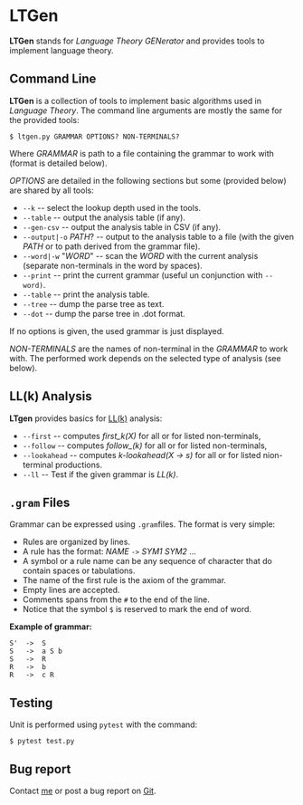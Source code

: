 # LTGen

**LTGen** stands for *Language Theory GENerator* and provides tools
to implement language theory.

## Command Line

**LTGen** is a collection of tools to implement basic algorithms used in *Language Theory*. The command line arguments are mostly the same for the provided tools:

	$ ltgen.py GRAMMAR OPTIONS? NON-TERMINALS?

Where *GRAMMAR* is path to a file containing the grammar to work with
(format is detailed below).

*OPTIONS* are detailed in the following sections but some (provided below)
are shared by all tools:
  * `--k` -- select the lookup depth used in the tools.
  * `--table` -- output the analysis table (if any).
  * `--gen-csv` -- output the analysis table in CSV (if any).
  * `--output|-o` *PATH*? -- output to the analysis table to a file (with the given *PATH* or to path derived from the grammar file).
  * `--word|-w` "*WORD*" -- scan the *WORD* with the current analysis (separate non-terminals in the word by spaces).
  * `--print` -- print the current grammar (useful un conjunction with `--word)`.
  * `--table` -- print the analysis table.
  * `--tree` -- dump the parse tree as text.
  * `--dot` -- dump the parse tree in .dot format.

If no options is given, the used grammar is just displayed.

*NON-TERMINALS* are the names of non-terminal in the *GRAMMAR* to work with. The performed work depends on the selected type of analysis (see below).


## LL(k) Analysis

**LTgen** provides basics for [LL(k)](https://en.wikipedia.org/wiki/LL_parser) analysis:
  * `--first` -- computes *first_k(X)* for all or for listed non-terminals,
  * `--follow` -- computes *follow_(k)* for all or for listed non-terminals,
  * `--lookahead` -- computes *k-lookahead(X -> s)* for all or for listed nion-terminal productions.
  * `--ll` -- Test if the given grammar is *LL(k)*.


## `.gram` Files

Grammar can be expressed using `.gram`files. The format is very simple:
  * Rules are organized by lines.
  * A rule has the format: *NAME* `->` *SYM1* *SYM2* ...
  * A symbol or a rule name can be any sequence of character that do contain spaces or tabulations.
  * The name of the first rule is the axiom of the grammar.
  * Empty lines are accepted.
  * Comments spans from the `#` to the end of the line. 
  * Notice that the symbol `$` is reserved to mark the end of word.

**Example of grammar:**

	S'	->	S
	S	->	a S b
	S	->	R
	R	->	b
	R	->	c R


## Testing

Unit is performed using `pytest` with the command:

	$ pytest test.py


## Bug report

Contact [me](hug.casse@gmail.com) or post a bug report on [Git](https://github.com/hcasse/LTGen).

